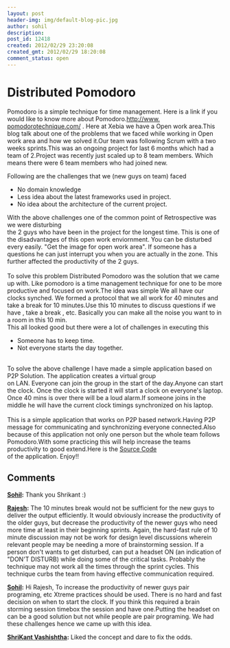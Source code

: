 ```yaml
---
layout: post
header-img: img/default-blog-pic.jpg
author: sohil
description: 
post_id: 12418
created: 2012/02/29 23:20:08
created_gmt: 2012/02/29 18:20:08
comment_status: open
---
```


# Distributed Pomodoro

<p>Pomodoro is a simple technique for time management. Here is a link if you would like to know more about Pomodoro.<a target="_blank" href="http://www.pomodorotechnique.com/">http://www.<wbr></wbr>pomodorotechnique.com/</a> . Here at Xebia we have a Open work area.This blog talk about one of the problems that we faced while working in Open work area and how we solved it.Our team was following Scrum with a two weeks sprints.This was an ongoing project for last 6 months which had a team of 2.Project was recently just scaled up to 8 team members. Which means there were 6 team members who had joined new.
<!--more-->
<div>
<div>
<div>Following are the challenges that we (new guys on team) faced</div>
<div>
<ul>
    <li>No domain knowledge</li>
    <li>Less idea about the latest frameworks used in project.</li>
    <li>No idea about the architecture of the current project.</li>
</ul>
</div>
</div>
<div></div>
<div>
<div>With the above challenges one of the common point of Retrospective was we were disturbing</div>
</div>
<div>the 2 guys who have been in the project for the longest time. This is one of the disadvantages of this open work enviornment. You can be disturbed every easily. "Get the image for open work area". If someone has a questions he can just interrupt you when you are actually in the zone. This further affected the productivity of the 2 guys.</div>
&nbsp;
<div>To solve this problem Distributed Pomodoro was the solution that we came up with. Like pomodoro is a time management technique for one to be more productive and focused on work.The idea was simple We all have our clocks synched. We formed a protocol that we all work for 40 minutes and take a break for 10 minutes.Use this 10 minutes to discuss questions if we have , take a break , etc. Basically you can make all the noise you want to in a room in this 10 min.</div>
<div></div>
<div>This all looked good but there were a lot of challenges in executing this</div>
<div>
<ul>
    <li>Someone has to keep time.</li>
    <li>Not everyone starts the day together.</li>
</ul>
</div>
&nbsp;
<div>To solve the above challenge I have made a simple application based on P2P Solution. The application creates a virtual group</div>
<div>on LAN. Everyone can join the group in the start of the day.Anyone can start the clock. Once the clock is started it will start a clock on everyone's laptop. Once 40 mins is over there will be a loud alarm.If someone joins in the middle he will have the current clock timings synchronized on his laptop.</div>
&nbsp;
<div>This is a simple application that works on P2P based network.Having P2P message for communicating and synchronizing everyone connected.Also because of this application not only one person but the whole team follows Pomodoro.With some practicing this will help increase the teams productivity to good extend.Here is the <a href="http://code.google.com/p/team-pomodoro/source/checkout">Source Code</a></div>
of the application. Enjoy!!</p>
</div>

## Comments

**[Sohil](#8018 "2012-03-23 20:43:37"):** Thank you Shrikant :)

**[Rajesh](#7833 "2012-03-02 12:08:29"):** The 10 minutes break would not be sufficient for the new guys to deliver the output efficiently. It would obviously increase the productivity of the older guys, but decrease the productivity of the newer guys who need more time at least in their beginning sprints. Again, the hard-fast rule of 10 minute discussion may not be work for design level discussions wherein relevant people may be needing a more of brainstorming session. If a person don't wants to get disturbed, can put a headset ON (an indication of "DON'T DISTURB) while doing some of the critical tasks. Probably the technique may not work all the times through the sprint cycles. This technique curbs the team from having effective communication required.

**[Sohil](#7834 "2012-03-02 12:51:08"):** Hi Rajesh, To increase the productivity of newer guys pair programing, etc Xtreme practices should be used. There is no hard and fast decision on when to start the clock. If you think this required a brain storming session timebox the session and have one.Putting the headset on can be a good solution but not while people are pair programing. We had these challenges hence we came up with this idea.

**[ShriKant Vashishtha](#7878 "2012-03-08 18:52:10"):** Liked the concept and dare to fix the odds.


